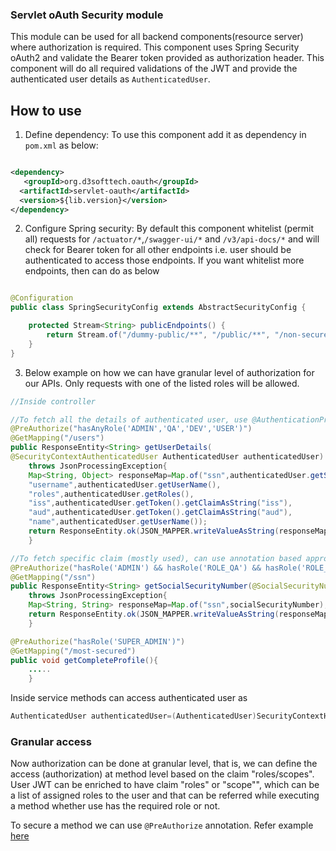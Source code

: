 ### Servlet oAuth Security module

This module can be used for all backend components(resource server) where authorization is required.
This component uses
Spring Security oAuth2 and validate the Bearer token provided as authorization header. This
component will do all required validations of the JWT and provide the authenticated user details as
``AuthenticatedUser``.

## How to use

1. Define dependency:
   To use this component add it as dependency in ``pom.xml`` as below:

```xml

<dependency>
   <groupId>org.d3softtech.oauth</groupId>
  <artifactId>servlet-oauth</artifactId>
  <version>${lib.version}</version>
</dependency>
```

2. Configure Spring security: By default this component whitelist (permit all) requests
   for ``/actuator/*``,``/swagger-ui/*`` and ``/v3/api-docs/*`` and will check for Bearer token for
   all other endpoints i.e. user should be authenticated to access those endpoints. If you want
   whitelist more endpoints, then can do as below

```java

@Configuration
public class SpringSecurityConfig extends AbstractSecurityConfig {

    protected Stream<String> publicEndpoints() {
        return Stream.of("/dummy-public/**", "/public/**", "/non-secured/**");
    }
}
```

3. Below example on how we can have granular level of authorization for our APIs. Only requests with
   one of the listed roles will be allowed.

```java
//Inside controller

//To fetch all the details of authenticated user, use @AuthenticationPrincipal AuthenticatedUser authenticatedUser
@PreAuthorize("hasAnyRole('ADMIN','QA','DEV','USER')")
@GetMapping("/users")
public ResponseEntity<String> getUserDetails(
@SecurityContextAuthenticatedUser AuthenticatedUser authenticatedUser)
    throws JsonProcessingException{
    Map<String, Object> responseMap=Map.of("ssn",authenticatedUser.getSocialSecurityNumber(),
    "username",authenticatedUser.getUserName(),
    "roles",authenticatedUser.getRoles(),
    "iss",authenticatedUser.getToken().getClaimAsString("iss"),
    "aud",authenticatedUser.getToken().getClaimAsString("aud"),
    "name",authenticatedUser.getUserName());
    return ResponseEntity.ok(JSON_MAPPER.writeValueAsString(responseMap));
    }

//To fetch specific claim (mostly used), can use annotation based approach, as @SocialSecurityNumber below
@PreAuthorize("hasRole('ADMIN') && hasRole('ROLE_QA') && hasRole('ROLE_PROD') && hasRole('ROLE_USER')")
@GetMapping("/ssn")
public ResponseEntity<String> getSocialSecurityNumber(@SocialSecurityNumber String socialSecurityNumber)
    throws JsonProcessingException{
    Map<String, String> responseMap=Map.of("ssn",socialSecurityNumber);
    return ResponseEntity.ok(JSON_MAPPER.writeValueAsString(responseMap));
    }

@PreAuthorize("hasRole('SUPER_ADMIN')")
@GetMapping("/most-secured")
public void getCompleteProfile(){
    .....
    }
```

Inside service methods can access authenticated user as

```java
AuthenticatedUser authenticatedUser=(AuthenticatedUser)SecurityContextHolder.getContext().getAuthentication();
```

### Granular access

Now authorization can be done at granular level, that is, we can define the access (authorization)
at method level based on the claim "roles/scopes". User JWT can be enriched to have claim "roles"
or "scope"", which can be a list of assigned roles to the user and that can be referred while
executing
a method whether use has the required role or not.

To secure a method we can use ``@PreAuthorize`` annotation. Refer
example [here](https://github.com/naveen-maanju/spring-security-oauth-lib/blob/main/src/test/java/org/d3softtech/oauth/security/functionaltest/controller/SecureController.java)
